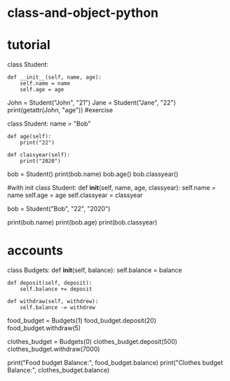 # class-and-object-python
# tutorial 
class Student:

    def __init__(self, name, age):
        self.name = name
        self.age = age
 John = Student("John", "21")
Jane = Student("Jane", "22")       
print(getattr(John, "age"))
#exercise 

class Student:
    name = "Bob"

    def age(self):
        print("22")

    def classyear(self):
        print("2020")

bob = Student()
print(bob.name)
bob.age()
bob.classyear()

#with init
class Student:
    def __init__(self, name, age, classyear):
        self.name = name
        self.age = age
        self.classyear = classyear

bob = Student("Bob", "22", "2020")

print(bob.name)
print(bob.age)
print(bob.classyear)

# accounts
class Budgets:
    def __init__(self, balance):
        self.balance = balance

    def deposit(self, deposit):
        self.balance += deposit

    def withdraw(self, withdrew):
        self.balance -= withdrew


food_budget = Budgets(1)
food_budget.deposit(20)
food_budget.withdraw(5)

clothes_budget = Budgets(0)
clothes_budget.deposit(500)
clothes_budget.withdraw(7000)

print("Food budget Balance:", food_budget.balance)
print("Clothes budget Balance:", clothes_budget.balance)

